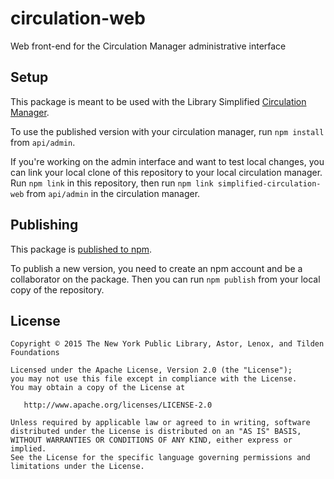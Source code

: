 # circulation-web
Web front-end for the Circulation Manager administrative interface

## Setup

This package is meant to be used with the Library Simplified [Circulation Manager](https://github.com/NYPL-Simplified/circulation).

To use the published version with your circulation manager, run `npm install` from `api/admin`.

If you're working on the admin interface and want to test local changes, you can link your local clone of this repository to your local circulation manager. Run `npm link` in this repository, then run `npm link simplified-circulation-web` from `api/admin` in the circulation manager.

## Publishing

This package is [published to npm](https://www.npmjs.com/package/simplified-circulation-web).

To publish a new version, you need to create an npm account and be a collaborator on the package. Then you can run `npm publish` from your local copy of the repository.


## License

```
Copyright © 2015 The New York Public Library, Astor, Lenox, and Tilden Foundations

Licensed under the Apache License, Version 2.0 (the "License");
you may not use this file except in compliance with the License.
You may obtain a copy of the License at

   http://www.apache.org/licenses/LICENSE-2.0

Unless required by applicable law or agreed to in writing, software
distributed under the License is distributed on an "AS IS" BASIS,
WITHOUT WARRANTIES OR CONDITIONS OF ANY KIND, either express or implied.
See the License for the specific language governing permissions and
limitations under the License.
```

